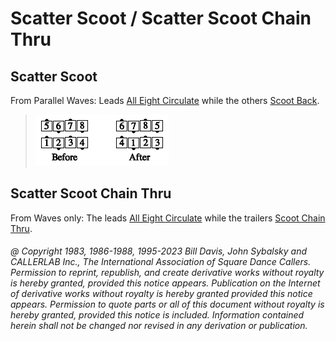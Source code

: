 
# Scatter Scoot / Scatter Scoot Chain Thru

## Scatter Scoot

From Parallel Waves: Leads [All Eight Circulate](../b1/circulate.md) while the others
[Scoot Back](../ms/scoot_back.md).

> 
> ![alt](scatter_scoot.png)
>

## Scatter Scoot Chain Thru

From Waves only: The leads [All Eight Circulate](../b1/circulate.md)
while the trailers [Scoot Chain Thru](../a2/scoot_chain_thru.md).

###### @ Copyright 1983, 1986-1988, 1995-2023 Bill Davis, John Sybalsky and CALLERLAB Inc., The International Association of Square Dance Callers. Permission to reprint, republish, and create derivative works without royalty is hereby granted, provided this notice appears. Publication on the Internet of derivative works without royalty is hereby granted provided this notice appears. Permission to quote parts or all of this document without royalty is hereby granted, provided this notice is included. Information contained herein shall not be changed nor revised in any derivation or publication.
